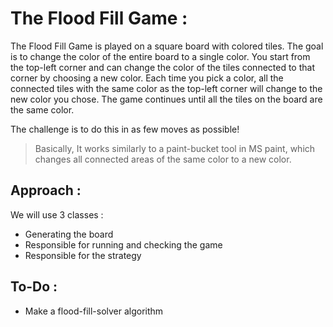 # The Flood Fill Game :

The Flood Fill Game is played on a square board with colored tiles. The goal is to change the color of the entire board to a single color. You start from the top-left corner and can change the color of the tiles connected to that corner by choosing a new color. Each time you pick a color, all the connected tiles with the same color as the top-left corner will change to the new color you chose. The game continues until all the tiles on the board are the same color. 

The challenge is to do this in as few moves as possible!

> Basically, It works similarly to a paint-bucket tool in MS paint, which changes all connected areas of the same color to a new color.


## Approach :
We will use 3 classes :
- Generating the board
- Responsible for running and checking the game 
- Responsible for the strategy 

## To-Do :
- Make a flood-fill-solver algorithm 